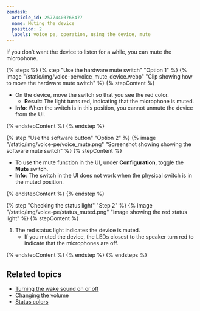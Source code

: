 ```yaml
---
zendesk:
  article_id: 25774403768477
  name: Muting the device
  position: 2
  labels: voice pe, operation, using the device, mute
---
```


If you don’t want the device to listen for a while, you can mute the microphone.

{% steps %}
{% step "Use the hardware mute switch" "Option 1" %}
{% image "/static/img/voice-pe/voice_mute_device.webp" "Clip showing how to move the hardware mute switch" %}
{% stepContent %}

- On the device, move the switch so that you see the red color.
  - **Result**: The light turns red, indicating that the microphone is muted.
- **Info**: When the switch is in this position, you cannot unmute the device from the UI.

{% endstepContent %}
{% endstep %}

{% step "Use the software button" "Option 2" %}
{% image "/static/img/voice-pe/voice_mute.png" "Screenshot showing showing the software mute switch" %}
{% stepContent %}

- To use the mute function in the UI, under **Configuration**, toggle the **Mute** switch.
- **Info**: The switch in the UI does not work when the physical switch is in the muted position.

{% endstepContent %}
{% endstep %}

{% step "Checking the status light" "Step 2" %}
{% image "/static/img/voice-pe/status_muted.png" "Image showing the red status light" %}
{% stepContent %}

1. The red status light indicates the device is muted.
   - If you muted the device, the LEDs closest to the speaker turn red to indicate that the microphones are off.

{% endstepContent %}
{% endstep %}
{% endsteps %}

## Related topics

- [Turning the wake sound on or off](/hc/en-us/articles/25774481113629)
- [Changing the volume](/hc/en-us/articles/25773395022237)
- [Status colors](/hc/en-us/articles/25764604971421)